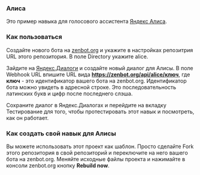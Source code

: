 ### Алиса
Это пример навыка для голосового ассистента [Яндекс Алиса](https://alice.yandex.ru/).

### Как пользоваться
Создайте нового бота на [zenbot.org](https://zenbot.org) и укажите в настройках репозитрия URL этого репозитория.
В поле Directory укажите alice.

Зайдите на [Яндекс.Диалоги](https://beta.dialogs.yandex.ru/developer) и создайте новый диалог для Алисы.
В поле Webhook URL впишите URL вида **https://zenbot.org/api/alice/ключ**, где **ключ** - это идентификатор вашего бота на zenbot.org.
Идентификатор бота можно увидеть в адресной строке. Это последовательность латинских букв и цифр после последнего слэша.

Сохраните диалог в Яндекс.Диалогах и перейдите на вкладку Тестирование для того, чтобы протестировать этот навык и посмотреть, как он работает.

### Как создать свой навык для Алисы
Вы можете использовать этот проект как шаблон.
Просто сделайте Fork этого репозитория в свой репозиторий и переключите на него вашего бота на zenbot.org.
Меняйте исходные файлы проекта и нажимайте в консоли zenbot.org кнопку **Rebuild now**.
